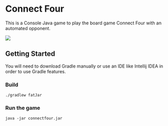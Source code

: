 # Connect Four

This is a Console Java game to play the board game Connect Four with an automated opponent.

![](https://i.imgur.com/a3V6Jud.jpg)

## Getting Started

You will need to download Gradle manually or use an IDE like Intellij IDEA in order to use Gradle features.

### Build

```
./gradlew fatJar
```

### Run the game

```
java -jar connectfour.jar
```
